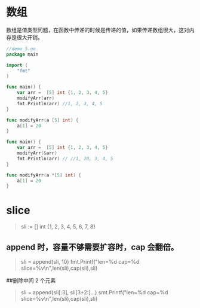 # 数组
数组是值类型问题，在函数中传递的时候是传递的值，如果传递数组很大，这对内存是很大开销。
```go
//demo_5.go
package main

import (
	"fmt"
)

func main() {
	var arr =  [5] int {1, 2, 3, 4, 5}
	modifyArr(arr)
	fmt.Println(arr) //1, 2, 3, 4, 5
}

func modifyArr(a [5] int) {
	a[1] = 20
}

func main() {
	var arr =  [5] int {1, 2, 3, 4, 5}
	modifyArr(&arr)
	fmt.Println(arr) // //1, 20, 3, 4, 5
}

func modifyArr(a *[5] int) {
	a[1] = 20
}
```

# slice
> sli := [] int {1, 2, 3, 4, 5, 6, 7, 8}
## append 时，容量不够需要扩容时，cap 会翻倍。
> sli = append(sli, 10)
> fmt.Printf("len=%d cap=%d slice=%v\n",len(sli),cap(sli),sli)

##删除中间 2 个元素
> sli = append(sli[:3], sli[3+2:]...)
> smt.Printf("len=%d cap=%d slice=%v\n",len(sli),cap(sli),sli)